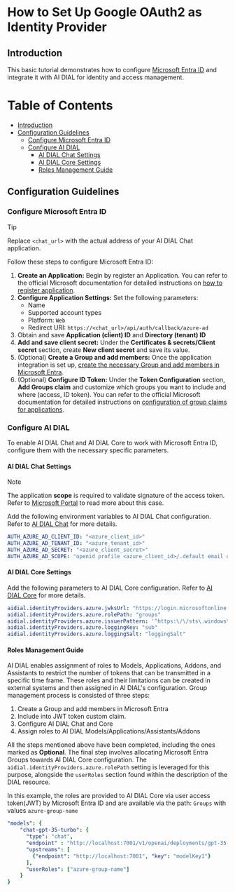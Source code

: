 
<!-- omit from toc -->
# How to Set Up Google OAuth2 as Identity Provider

## Introduction

This basic tutorial demonstrates how to configure [Microsoft Entra ID](https://learn.microsoft.com/en-us/entra/fundamentals/whatis) and integrate it with AI DIAL for identity and access management.

<div class="docusaurus-ignore">

<!-- omit from toc -->
# Table of Contents

- [Introduction](#introduction)
- [Configuration Guidelines](#configuration-guidelines)
  - [Configure Microsoft Entra ID](#configure-microsoft-entra-id)
  - [Configure AI DIAL](#configure-ai-dial)
    - [AI DIAL Chat Settings](#ai-dial-chat-settings)
    - [AI DIAL Core Settings](#ai-dial-core-settings)
    - [Roles Management Guide](#roles-management-guide)
  
</div>

## Configuration Guidelines

### Configure Microsoft Entra ID

> [!TIP]
> Replace `<chat_url>` with the actual address of your AI DIAL Chat application.

Follow these steps to configure Microsoft Entra ID:

1. **Create an Application:** Begin by register an Application. You can refer to the official Microsoft documentation for detailed instructions on [how to register application](https://learn.microsoft.com/en-us/azure/healthcare-apis/register-application).
1. **Configure Application Settings:** Set the following parameters:
    - Name
    - Supported account types
    - Platform: `Web`
    - Redirect URI: `https://<chat_url>/api/auth/callback/azure-ad`
1. Obtain and save **Application (client) ID** and **Directory (tenant) ID**
1. **Add and save client secret:** Under the **Certificates & secrets/Client secret** section, create **New client secret** and save its value.
1. (Optional) **Create a Group and add members:** Once the application integration is set up, [create the necessary Group and add members in Microsoft Entra](https://learn.microsoft.com/en-us/entra/fundamentals/groups-view-azure-portal).
2. (Optional) **Configure ID Token:** Under the **Token Configuration** section, **Add Groups claim** and customize which groups you want to include and where (access, ID token). You can refer to the official Microsoft documentation for detailed instructions on [configuration of group claims for applications](https://learn.microsoft.com/en-us/entra/identity/hybrid/connect/how-to-connect-fed-group-claims#important-caveats-for-this-functionality).

### Configure AI DIAL

To enable AI DIAL Chat and AI DIAL Core to work with Microsoft Entra ID, configure them with the necessary specific parameters.

#### AI DIAL Chat Settings

> [!NOTE]
>  The application **scope** is required to validate signature of the access token.
> Refer to [Microsoft Portal](https://learn.microsoft.com/en-us/answers/questions/318741/graphapi-cannot-validate-access-token-signature) to read more about this case.

Add the following environment variables to AI DIAL Chat configuration. Refer to [AI DIAL Chat](https://github.com/epam/ai-dial-chat/blob/development/apps/chat/README.md#environment-variables) for more details.
   
  ```yaml
  AUTH_AZURE_AD_CLIENT_ID: "<azure_client_id>"
  AUTH_AZURE_AD_TENANT_ID: "<azure_tenant_id>"
  AUTH_AZURE_AD_SECRET: "<azure_client_secret>"
  AUTH_AZURE_AD_SCOPE: "openid profile <azure_client_id>/.default email offline_access"
  ```

#### AI DIAL Core Settings

Add the following parameters to AI DIAL Core configuration. Refer to [AI DIAL Core](https://github.com/epam/ai-dial-core?tab=readme-ov-file#configuration) for more details.
   
  ```yaml
  aidial.identityProviders.azure.jwksUrl: "https://login.microsoftonline.com/<azure_tenant_id>/discovery/v2.0/keys"
  aidial.identityProviders.azure.rolePath: "groups"
  aidial.identityProviders.azure.issuerPattern: '^https:\/\/sts\.windows\.net.+$'
  aidial.identityProviders.azure.loggingKey: "sub"
  aidial.identityProviders.azure.loggingSalt: "loggingSalt"
  ```

#### Roles Management Guide

AI DIAL enables assignment of roles to Models, Applications, Addons, and Assistants to restrict the number of tokens that can be transmitted in a specific time frame. These roles and their limitations can be created in external systems and then assigned in AI DIAL's configuration.
Group management process is consisted of three steps:

1. Create a Group and add members in Microsoft Entra
1. Include into JWT token custom claim.
1. Configure AI DIAL Chat and Core
1. Assign roles to AI DIAL Models/Applications/Assistants/Addons

All the steps mentioned above have been completed, including the ones marked as **Optional**. The final step involves allocating Microsoft Entra Groups towards AI DIAL Core configuration. The `aidial.identityProviders.azure.rolePath` setting is leveraged for this purpose, alongside the `userRoles` section found within the description of the DIAL resource.

In this example, the roles are provided to AI DIAL Core via user access token(JWT) by Microsoft Entra ID and are available via the path: `Groups` with values `azure-group-name`

  ```yaml
  "models": {
      "chat-gpt-35-turbo": {
        "type": "chat",
        "endpoint" : "http://localhost:7001/v1/openai/deployments/gpt-35-turbo/chat/completions",
        "upstreams": [
          {"endpoint": "http://localhost:7001", "key": "modelKey1"}
        ],
        "userRoles": ["azure-group-name"]
      }
  }
  ```

